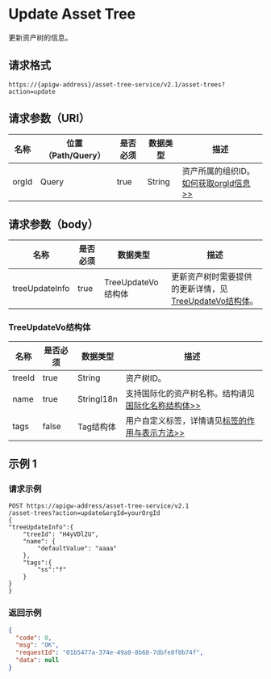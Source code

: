 # Update Asset Tree

更新资产树的信息。

## 请求格式

```
https://{apigw-address}/asset-tree-service/v2.1/asset-trees?action=update
```

## 请求参数（URI）

| 名称          | 位置（Path/Query） | 是否必须 | 数据类型 | 描述      |
|---------------|------------------|----------|-----------|--------------|
| orgId         | Query            | true     | String    | 资产所属的组织ID。[如何获取orgId信息>>](/docs/api/zh_CN/latest/api_faqs#id-orgid-orgid)                |

## 请求参数（body）

| 名称          | 是否必须 | 数据类型 | 描述      |
|-----------------|---------------|-------------------|-----|
| treeUpdateInfo   | true     |   TreeUpdateVo结构体         |  更新资产树时需要提供的更新详情，见[TreeUpdateVo结构体](update_asset_tree#treeupdatevo-treeupdatevostruc)。 |


### TreeUpdateVo结构体 <treeupdatevostruc>

| 名称   | 是否必须     | 数据类型 | 描述      |
|-----------|-----------------|-------------------|-----------------------|
| treeId   | true         | String       | 资产树ID。|
| name     | true         | StringI18n   | 支持国际化的资产树名称。结构请见[国际化名称结构体>>](/docs/api/zh_CN/latest/api_faqs.html#id3) |
| tags     | false        | Tag结构体    | 用户自定义标签，详情请见[标签的作用与表示方法>>](/docs/api/zh_CN/latest/api_faqs.html#id6) |



## 示例 1

### 请求示例

```
POST https://apigw-address/asset-tree-service/v2.1 
/asset-trees?action=update&orgId=yourOrgId
{
"treeUpdateInfo":{
    "treeId": "H4yVDl2U",
    "name": {
        "defaultValue": "aaaa"
    },
    "tags":{
        "ss":"f"
    }
}
}
```

### 返回示例

```json
{
  "code": 0,
  "msg": "OK",
  "requestId": "01b5477a-374e-49a0-8b68-7dbfe8f0b74f",
  "data": null
}
```

